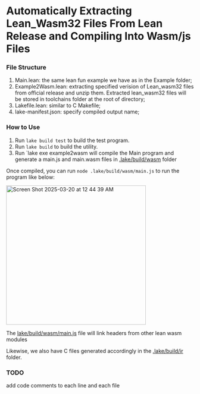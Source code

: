 # Automatically Extracting Lean_Wasm32 Files From Lean Release and Compiling Into Wasm/js Files

### File Structure

1. Main.lean: the same lean fun example we have as in the Example folder;
2. Example2Wasm.lean: extracting specified verision of Lean_wasm32 files from official release and unzip them. Extracted lean_wasm32 files will be stored in
    toolchains folder at the root of directory;
4. Lakefile.lean: similar to C Makefile;
5. lake-manifest.json: specify compiled output name;
   

### How to Use

1. Run `lake build test` to build the test program.
2. Run `lake build` to build the utility.
3. Run `lake exe example2wasm will compile the Main program and generate a main.js and main.wasm files in [.lake/build/wasm](https://github.com/sallywang147/LeanFunFix/tree/main/src/Example2Wasm/.lake/build/wasm) folder

Once compiled, you can run `node .lake/build/wasm/main.js` to run the program like below: 


<img width="375" alt="Screen Shot 2025-03-20 at 12 44 39 AM" src="https://github.com/user-attachments/assets/46e16b7a-b456-47f6-b755-228559592782" />

The [lake/build/wasm/main.js](https://github.com/sallywang147/LeanFunFix/blob/main/src/Example2Wasm/.lake/build/wasm/main.js) file will link headers from other lean wasm modules 

Likewise, we also have C files generated accordingly in the [.lake/build/ir](https://github.com/sallywang147/LeanFunFix/tree/main/src/Example2Wasm/.lake/build/ir) folder. 

### TODO
add code comments to each line and each file 
